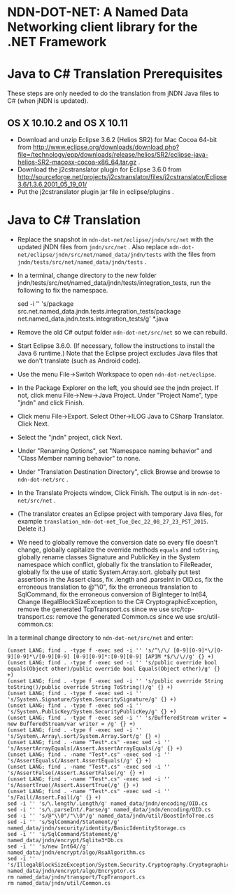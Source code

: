 NDN-DOT-NET:  A Named Data Networking client library for the .NET Framework
===========================================================================

Java to C# Translation Prerequisites
====================================
These steps are only needed to do the translation from jNDN Java files to C#
(when jNDN is updated).

## OS X 10.10.2 and OS X 10.11

* Download and unzip Eclipse 3.6.2 (Helios SR2) for Mac Cocoa 64-bit from
  http://www.eclipse.org/downloads/download.php?file=/technology/epp/downloads/release/helios/SR2/eclipse-java-helios-SR2-macosx-cocoa-x86_64.tar.gz .
* Download the j2cstranslator plugin for Eclipse 3.6.0 from
  http://sourceforge.net/projects/j2cstranslator/files/j2cstranslator/Eclipse3.6/1.3.6.2001_05_19_01/
* Put the j2cstranslator plugin jar file in eclipse/plugins .

Java to C# Translation
======================
* Replace the snapshot in `ndn-dot-net/eclipse/jndn/src/net` with the updated jNDN
  files from `jndn/src/net` . Also replace `ndn-dot-net/eclipse/jndn/src/net/named_data/jndn/tests`
  with the files from `jndn/tests/src/net/named_data/jndn/tests` .
* In a terminal, change directory to the new folder 
  jndn/tests/src/net/named_data/jndn/tests/integration_tests, run the following to fix the namespace.

    sed -i '' 's/package src\.net\.named_data\.jndn\.tests\.integration_tests/package net.named_data.jndn.tests.integration_tests/g' *.java

* Remove the old C# output folder `ndn-dot-net/src/net` so we can rebuild.
* Start Eclipse 3.6.0. (If necessary, follow the instructions to install the Java 6 runtime.)
  Note that the Eclipse project excludes Java files that we don't translate (such as Android code).
* Use the menu File->Switch Workspace to open `ndn-dot-net/eclipse`.
* In the Package Explorer on the left, you should see the jndn project. If not, click menu
  File->New->Java Project. Under "Project Name", type "jndn" and click Finish.
* Click menu File->Export. Select Other->ILOG Java to CSharp Translator. Click Next.
* Select the "jndn" project, click Next.
* Under "Renaming Options", set "Namespace naming behavior" and "Class Member naming behavior" to none.
* Under "Translation Destination Directory", click Browse and browse to `ndn-dot-net/src` .
* In the Translate Projects window, Click Finish. The output is in `ndn-dot-net/src/net` .
* (The translator creates an Eclipse project with temporary Java files, for example `translation_ndn-dot-net_Tue_Dec_22_08_27_23_PST_2015`. Delete it.)
* We need to globally remove the conversion date so every file doesn't change,
  globally capitalize the override methods `equals` and `toString`,
  globally rename classes Signature and PublicKey in the System namespace which conflict,
  globally fix the translation to FileReader,
  globally fix the use of static System.Array.sort.
  globally put test assertions in the Assert class,
  fix .length and .parseInt in OID.cs,
  fix the erroneous translation to @"\0",
  fix the erroneous translation to SqlCommand,
  fix the erroneous conversion of BigInteger to Int64,
  Change IllegalBlockSizeException to the C# CryptographicException,
  remove the generated TcpTransport.cs since we use src/tcp-transport.cs:
  remove the generated Common.cs since we use src/util-common.cs:

In a terminal change directory to `ndn-dot-net/src/net` and enter:

    (unset LANG; find . -type f -exec sed -i '' 's/^\/\/ [0-9][0-9]*\/[0-9][0-9]*\/[0-9][0-9] [0-9][0-9]*:[0-9][0-9] [AP]M *$/\/\//g' {} +)
    (unset LANG; find . -type f -exec sed -i '' 's/public override bool equals(Object other)/public override bool Equals(Object other)/g' {} +)
    (unset LANG; find . -type f -exec sed -i '' 's/public override String toString()/public override String ToString()/g' {} +)
    (unset LANG; find . -type f -exec sed -i '' 's/System\.Signature/System.SecuritySignature/g' {} +)
    (unset LANG; find . -type f -exec sed -i '' 's/System\.PublicKey/System.SecurityPublicKey/g' {} +)
    (unset LANG; find . -type f -exec sed -i '' 's/BufferedStream writer = new BufferedStream/var writer = /g' {} +)
    (unset LANG; find . -type f -exec sed -i '' 's/System\.Array\.sort/System.Array.Sort/g' {} +)
    (unset LANG; find . -name "Test*.cs" -exec sed -i '' 's/AssertArrayEquals(/Assert.AssertArrayEquals(/g' {} +)
    (unset LANG; find . -name "Test*.cs" -exec sed -i '' 's/AssertEquals(/Assert.AssertEquals(/g' {} +)
    (unset LANG; find . -name "Test*.cs" -exec sed -i '' 's/AssertFalse(/Assert.AssertFalse(/g' {} +)
    (unset LANG; find . -name "Test*.cs" -exec sed -i '' 's/AssertTrue(/Assert.AssertTrue(/g' {} +)
    (unset LANG; find . -name "Test*.cs" -exec sed -i '' 's/Fail(/Assert.Fail(/g' {} +)
    sed -i '' 's/\.length/.Length/g' named_data/jndn/encoding/OID.cs
    sed -i '' 's/\.parseInt/.Parse/g' named_data/jndn/encoding/OID.cs
    sed -i '' 's/@"\\0"/"\\0"/g' named_data/jndn/util/BoostInfoTree.cs
    sed -i '' 's/SqlCommand/Statement/g' named_data/jndn/security/identity/BasicIdentityStorage.cs
    sed -i '' 's/SqlCommand/Statement/g' named_data/jndn/encrypt/Sqlite3*Db.cs
    sed -i '' 's/new Int64//g' named_data/jndn/encrypt/algo/RsaAlgorithm.cs
    sed -i '' 's/IllegalBlockSizeException/System.Security.Cryptography.CryptographicException/g' named_data/jndn/encrypt/algo/Encryptor.cs
    rm named_data/jndn/transport/TcpTransport.cs
    rm named_data/jndn/util/Common.cs
